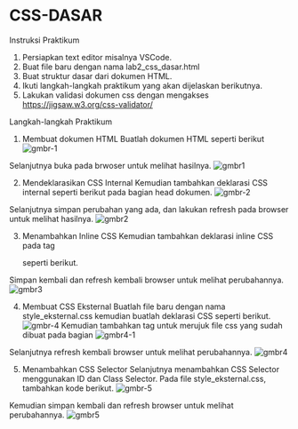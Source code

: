 # CSS-DASAR
Instruksi Praktikum
1. Persiapkan text editor misalnya VSCode.
2. Buat file baru dengan nama lab2_css_dasar.html
3. Buat struktur dasar dari dokumen HTML.
4. Ikuti langkah-langkah praktikum yang akan dijelaskan berikutnya.
5. Lakukan validasi dokumen css dengan mengakses https://jigsaw.w3.org/css-validator/


Langkah-langkah Praktikum

1. Membuat dokumen HTML
Buatlah dokumen HTML seperti berikut
![gmbr-1](https://user-images.githubusercontent.com/73011370/158426275-c21eefd0-8c9b-43ac-9ef1-d6c9581a827c.png)


Selanjutnya buka pada brwoser untuk melihat hasilnya.
![gmbr1](https://user-images.githubusercontent.com/73011370/158426312-ea7ebfca-8d7a-4928-8a12-417b988b4b7c.png)


2. Mendeklarasikan CSS Internal
Kemudian tambahkan deklarasi CSS internal seperti berikut pada bagian head dokumen.
![gmbr-2](https://user-images.githubusercontent.com/73011370/158426287-7921fdbe-94b7-42f4-87b5-eb99bbf5c617.png)

Selanjutnya simpan perubahan yang ada, dan lakukan refresh pada browser untuk melihat
hasilnya.
![gmbr2](https://user-images.githubusercontent.com/73011370/158426283-c0910d7e-a5f8-480c-ad49-a24ba016e38f.png)





3. Menambahkan Inline CSS
Kemudian tambahkan deklarasi inline CSS pada tag <p> seperti berikut.
  <p style="text-align: center; color: #ccd8e4;">

Simpan kembali dan refresh kembali browser untuk melihat perubahannya.
![gmbr3](https://user-images.githubusercontent.com/73011370/158426289-7ddb00e9-7547-4f87-8010-5efb9ca2ebf6.png)



4. Membuat CSS Eksternal
Buatlah file baru dengan nama style_eksternal.css kemudian buatlah deklarasi CSS seperti berikut.
 ![gmbr-4](https://user-images.githubusercontent.com/73011370/158426297-8c3a36f7-d2c7-488c-9e9b-2770d02b0763.png)
Kemudian tambahkan tag <link> untuk merujuk file css yang sudah dibuat pada bagian <head>
 ![gmbr4-1](https://user-images.githubusercontent.com/73011370/158426302-360bcd33-0f49-4c28-9f47-ce3333f78942.png)

Selanjutnya refresh kembali browser untuk melihat perubahannya.
 ![gmbr4](https://user-images.githubusercontent.com/73011370/158426295-224cbcef-854b-47c0-89ba-3ba55e2484ba.png)


5. Menambahkan CSS Selector
Selanjutnya menambahkan CSS Selector menggunakan ID dan Class Selector. 
Pada file style_eksternal.css, tambahkan kode berikut. 
    ![gmbr-5](https://user-images.githubusercontent.com/73011370/158426308-50a8dbca-e346-487d-a0d6-558d2c8b09de.png)

Kemudian simpan kembali dan refresh browser untuk melihat perubahannya.
    ![gmbr5](https://user-images.githubusercontent.com/73011370/158426304-2b718c12-dd11-45cc-a374-23e556c0ed43.png)
